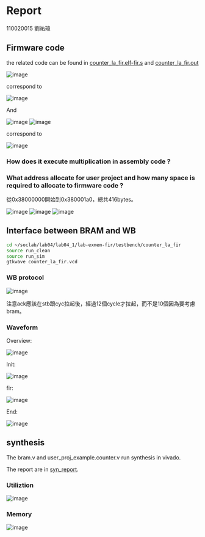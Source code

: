 # Report
110020015 劉祐瑋
## Firmware code 
the related code can be found in [counter_la_fir.elf-fir.s](https://github.com/nthuyouwei/soclab/blob/main/lab04/lab04_1/lab-exmem_fir/testbench/counter_la_fir/counter_la_fir.elf-fir.s) and [counter_la_fir.out](https://github.com/nthuyouwei/soclab/blob/main/lab04/lab04_1/lab-exmem_fir/testbench/counter_la_fir/counter_la_fir.out)

![image](https://github.com/nthuyouwei/soclab/assets/145022311/45922a48-51b5-4fb5-a9cd-a00ca6cbabbd)

correspond to 

![image](https://github.com/nthuyouwei/soclab/assets/145022311/1a64f6d0-87da-49ef-a7b4-388dbc65efad)


And 

![image](https://github.com/nthuyouwei/soclab/assets/145022311/4834b1ff-ec85-4587-90b7-a8f80f524c2d)
![image](https://github.com/nthuyouwei/soclab/assets/145022311/d4852498-f869-4035-9708-cfb807c9ceb1)

correspond to

![image](https://github.com/nthuyouwei/soclab/assets/145022311/c84b37f6-662e-46b1-8cca-3491478afc77)

### How does it execute  multiplication in assembly code ?

### What address allocate for user project and how many space is required to allocate to firmware code ?

從0x38000000開始到0x380001a0，總共416bytes。

![image](https://github.com/nthuyouwei/soclab/assets/145022311/cf020db9-0979-4dec-860f-7de4ff93f29b)
![image](https://github.com/nthuyouwei/soclab/assets/145022311/0480f5d9-0702-4796-8fcf-dd1f663e3428)
![image](https://github.com/nthuyouwei/soclab/assets/145022311/127830c0-60ff-4788-b482-c48c4363f432)




## Interface between BRAM and WB
```sh
cd ~/soclab/lab04/lab04_1/lab-exmem-fir/testbench/counter_la_fir
source run_clean
source run_sim
gtkwave counter_la_fir.vcd
```
### WB protocol 
![image](https://github.com/nthuyouwei/soclab/assets/145022311/4da48f74-7eb9-41f3-afd1-bc2b0395ea31)

注意ack應該在stb跟cyc拉起後，經過12個cycle才拉起，而不是10個因為要考慮bram。
### Waveform

Overview:

![image](https://github.com/nthuyouwei/soclab/assets/145022311/0d0d3726-474a-4b2b-9522-36ddde17a313)

Init:

![image](https://github.com/nthuyouwei/soclab/assets/145022311/6df48511-18aa-4993-8088-a05a645bf13c)

fir:

![image](https://github.com/nthuyouwei/soclab/assets/145022311/6bfbf08b-a328-408b-a37f-cf5f015d6d10)

End:

![image](https://github.com/nthuyouwei/soclab/assets/145022311/24150ec9-c542-4d52-89e6-b6dc01f70bab)


## synthesis
The bram.v and user_proj_example.counter.v run synthesis in vivado.

The report are in [syn_report](https://github.com/nthuyouwei/soclab/tree/main/lab04/lab04_1/syn_report).
### Utiliztion
![image](https://github.com/nthuyouwei/soclab/assets/145022311/1abb053a-2a77-481a-ac85-505f397c754b)

### Memory

![image](https://github.com/nthuyouwei/soclab/assets/145022311/1c494d94-34e9-4732-9212-55e44e7bd71c)

